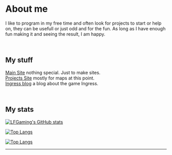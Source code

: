 # About me

I like to program in my free time and often look for projects to start or help on, they can be usefull or just odd and for the fun. As long as I have enough fun making it and seeing the result, I am happy.

<br/>

## My stuff
[Main Site] nothing special. Just to make sites.<br/>
[Projects Site] mostly for maps at this point. <br/>
[Ingress blog] a blog about the game Ingress.

<br/>

## My stats
[![LFGaming's GitHub stats](https://github-readme-stats.vercel.app/api?username=LFGaming&count_private=true&show_icons=true&theme=tokyonight)](https://github.com/LFGaming)

[![Top Langs](https://github-readme-stats.vercel.app/api/top-langs/?username=LFGaming&theme=tokyonight)](https://github.com/LFGaming)

[![Top Langs](https://github-readme-stats.vercel.app/api/top-langs/?username=LFGaming&theme=tokyonight&layout=compact)](https://github.com/LFGaming)

<!--[![LFGaming's wakatime stats](https://github-readme-stats.vercel.app/api/wakatime?username=LFGaming)](https://github.com/LFGaming)-->

---

<br/>
<br/>

[Main Site]: https://LFGaming.nl
[Projects Site]: https://LFGaming.nl/projects
[Ingress Blog]: https://Ingress.LFGaming.nl
